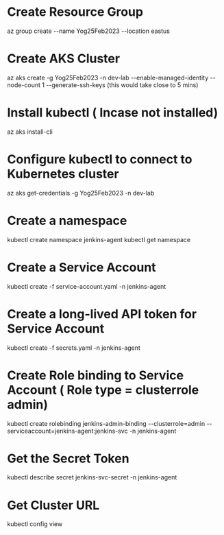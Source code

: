 # Create Resource Group
az group create --name Yog25Feb2023 --location eastus

# Create AKS Cluster 
az aks create -g Yog25Feb2023 -n dev-lab --enable-managed-identity --node-count 1 --generate-ssh-keys
(this would take close to 5 mins)

# Install kubectl ( Incase not installed)
az aks install-cli

# Configure kubectl to connect to Kubernetes cluster
az aks get-credentials -g Yog25Feb2023 -n dev-lab 

# Create a namespace 
kubectl create namespace jenkins-agent
kubectl get namespace

# Create a Service Account
kubectl create -f service-account.yaml -n jenkins-agent

# Create a long-lived API token for Service Account
kubectl create -f secrets.yaml -n jenkins-agent

# Create Role binding to Service Account ( Role type = clusterrole admin)
kubectl create rolebinding jenkins-admin-binding --clusterrole=admin --serviceaccount=jenkins-agent:jenkins-svc -n jenkins-agent

# Get the Secret Token 
kubectl describe secret jenkins-svc-secret -n jenkins-agent

# Get Cluster URL 
kubectl config view



